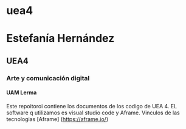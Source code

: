 # uea4
# Estefanía Hernández
## UEA4
### Arte y comunicación digital
#### UAM Lerma
Este repoitoroi contiene los documentos de los codigo de UEA 4. EL software q utilizamos es visual studio code y Aframe.
Vinculos de las tecnologias
[Aframe] (https://aframe.io/)